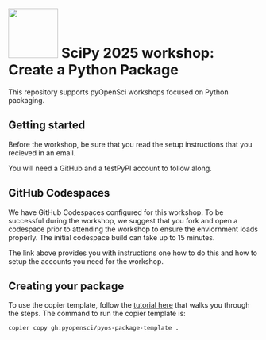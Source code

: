 # <img src="https://www.pyopensci.org/images/logo.png" width=100 />  SciPy 2025 workshop: Create a Python Package

This repository supports pyOpenSci workshops focused on Python packaging.

## Getting started
Before the workshop, be sure that you read the setup instructions that you recieved in an email. 

You will need a GitHub and a testPyPI account to follow along. 

## GitHub Codespaces

We have GitHub Codespaces configured for this workshop. To be successful during 
the workshop, we suggest that you fork and open a codespace prior to attending
the workshop to ensure the enviornment loads properly. The initial codespace build can take up to 15 minutes. 

The link above provides you with instructions 
one how to do this and how to setup the accounts you need for the workshop.

## Creating your package

To use the copier template, follow the [tutorial here](https://www.pyopensci.org/python-package-guide/tutorials/create-python-package.html) that walks you through the steps.
The command to run the copier template is:

`copier copy gh:pyopensci/pyos-package-template .`
